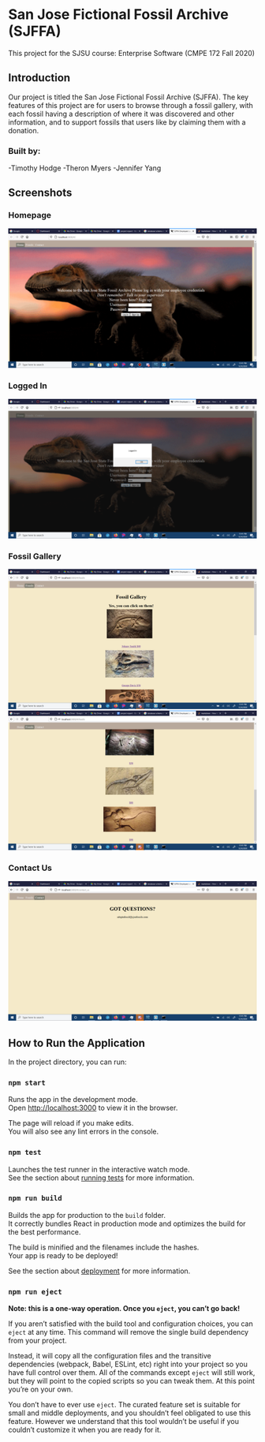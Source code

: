 # San Jose Fictional Fossil Archive (SJFFA)

This project for the SJSU course: Enterprise Software (CMPE 172 Fall 2020)
## Introduction
Our project is titled the San Jose Fictional Fossil Archive (SJFFA). The key features of this project are for users to browse through a fossil gallery, with each fossil having a description of where it was discovered and other information, and to support fossils that users like by claiming them with a donation.
### Built by:
-Timothy Hodge
-Theron Myers
-Jennifer Yang

## Screenshots

### Homepage
![alt text](https://raw.githubusercontent.com/jennifury/cmpe172-team14-SJFFA/main/public/screenshot/sc1.png)



### Logged In 
![alt text](https://raw.githubusercontent.com/jennifury/cmpe172-team14-SJFFA/main/public/screenshot/sc2.png)

### Fossil Gallery
![alt text](https://raw.githubusercontent.com/jennifury/cmpe172-team14-SJFFA/main/public/screenshot/sc3.png)
![alt text](https://raw.githubusercontent.com/jennifury/cmpe172-team14-SJFFA/main/public/screenshot/sc5.png)

### Contact Us
![alt text](https://raw.githubusercontent.com/jennifury/cmpe172-team14-SJFFA/main/public/screenshot/sc4.png)

## How to Run the Application

In the project directory, you can run:

### `npm start`

Runs the app in the development mode.\
Open [http://localhost:3000](http://localhost:3000) to view it in the browser.

The page will reload if you make edits.\
You will also see any lint errors in the console.

### `npm test`

Launches the test runner in the interactive watch mode.\
See the section about [running tests](https://facebook.github.io/create-react-app/docs/running-tests) for more information.

### `npm run build`

Builds the app for production to the `build` folder.\
It correctly bundles React in production mode and optimizes the build for the best performance.

The build is minified and the filenames include the hashes.\
Your app is ready to be deployed!

See the section about [deployment](https://facebook.github.io/create-react-app/docs/deployment) for more information.

### `npm run eject`

**Note: this is a one-way operation. Once you `eject`, you can’t go back!**

If you aren’t satisfied with the build tool and configuration choices, you can `eject` at any time. This command will remove the single build dependency from your project.

Instead, it will copy all the configuration files and the transitive dependencies (webpack, Babel, ESLint, etc) right into your project so you have full control over them. All of the commands except `eject` will still work, but they will point to the copied scripts so you can tweak them. At this point you’re on your own.

You don’t have to ever use `eject`. The curated feature set is suitable for small and middle deployments, and you shouldn’t feel obligated to use this feature. However we understand that this tool wouldn’t be useful if you couldn’t customize it when you are ready for it.

